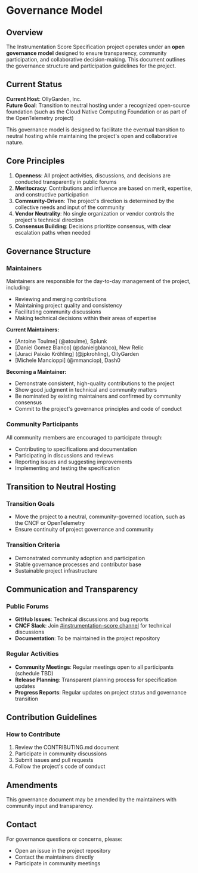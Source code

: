 # Governance Model

## Overview

The Instrumentation Score Specification project operates under an **open governance model** designed to ensure transparency, community participation, and collaborative decision-making. This document outlines the governance structure and participation guidelines for the project.

## Current Status

**Current Host**: OllyGarden, Inc.  
**Future Goal**: Transition to neutral hosting under a recognized open-source foundation (such as the Cloud Native Computing Foundation or as part of the OpenTelemetry project)

This governance model is designed to facilitate the eventual transition to neutral hosting while maintaining the project's open and collaborative nature.

## Core Principles

1. **Openness**: All project activities, discussions, and decisions are conducted transparently in public forums
2. **Meritocracy**: Contributions and influence are based on merit, expertise, and constructive participation
3. **Community-Driven**: The project's direction is determined by the collective needs and input of the community
4. **Vendor Neutrality**: No single organization or vendor controls the project's technical direction
5. **Consensus Building**: Decisions prioritize consensus, with clear escalation paths when needed

## Governance Structure

### Maintainers

Maintainers are responsible for the day-to-day management of the project, including:
- Reviewing and merging contributions
- Maintaining project quality and consistency
- Facilitating community discussions
- Making technical decisions within their areas of expertise

**Current Maintainers:**
- [Antoine Toulme] (@atoulme), Splunk
- [Daniel Gomez Blanco] (@danielgblanco), New Relic
- [Juraci Paixão Kröhling] (@jpkrohling), OllyGarden
- [Michele Mancioppi] (@mmanciop), Dash0

**Becoming a Maintainer:**
- Demonstrate consistent, high-quality contributions to the project
- Show good judgment in technical and community matters
- Be nominated by existing maintainers and confirmed by community consensus
- Commit to the project's governance principles and code of conduct

### Community Participants

All community members are encouraged to participate through:
- Contributing to specifications and documentation
- Participating in discussions and reviews
- Reporting issues and suggesting improvements
- Implementing and testing the specification

## Transition to Neutral Hosting

### Transition Goals
- Move the project to a neutral, community-governed location, such as the CNCF or OpenTelemetry
- Ensure continuity of project governance and community

### Transition Criteria
- Demonstrated community adoption and participation
- Stable governance processes and contributor base
- Sustainable project infrastructure

## Communication and Transparency

### Public Forums
- **GitHub Issues**: Technical discussions and bug reports
- **CNCF Slack**: Join [#instrumentation-score channel](https://cloud-native.slack.com/archives/C08U9NN1XBR) for technical discussions
- **Documentation**: To be maintained in the project repository

### Regular Activities
- **Community Meetings**: Regular meetings open to all participants (schedule TBD)
- **Release Planning**: Transparent planning process for specification updates
- **Progress Reports**: Regular updates on project status and governance transition

## Contribution Guidelines

### How to Contribute
1. Review the CONTRIBUTING.md document
2. Participate in community discussions
3. Submit issues and pull requests
4. Follow the project's code of conduct

## Amendments

This governance document may be amended by the maintainers with community input and transparency.

## Contact

For governance questions or concerns, please:
- Open an issue in the project repository
- Contact the maintainers directly
- Participate in community meetings
